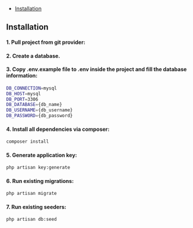<!-- <p align="center">
<a href="https://travis-ci.org/laravel/framework"><img src="https://travis-ci.org/laravel/framework.svg" alt="Build Status"></a>
<a href="https://packagist.org/packages/laravel/framework"><img src="https://img.shields.io/packagist/dt/laravel/framework" alt="Total Downloads"></a>
<a href="https://packagist.org/packages/laravel/framework"><img src="https://img.shields.io/packagist/v/laravel/framework" alt="Latest Stable Version"></a>
<a href="https://packagist.org/packages/laravel/framework"><img src="https://img.shields.io/packagist/l/laravel/framework" alt="License"></a>
</p> -->

- [Installation](#installation)
## Installation

#### 1. Pull project from git provider:

#### 2. Create a database.

#### 3. Copy .env.example file to .env inside the project and fill the database information:
```bash
DB_CONNECTION=mysql
DB_HOST=mysql
DB_PORT=3306
DB_DATABASE={db_name}
DB_USERNAME={db_username}
DB_PASSWORD={db_password}
```
#### 4. Install all dependencies via composer:
```bash
composer install
```
#### 5. Generate application key:
```bash
php artisan key:generate
```
#### 6. Run existing migrations:
```bash
php artisan migrate
```
#### 7. Run existing seeders:
```bash
php artisan db:seed
```